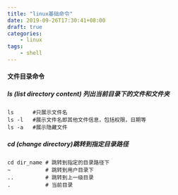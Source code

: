 ```yaml
---
title: "linux基础命令"
date: 2019-09-26T17:30:41+08:00
draft: true
categories:
    - linux
tags:
    - shell
---
```


#### 文件目录命令

##### ls (list directory content) 列出当前目录下的文件和文件夹

```shell
ls		#只展示文件名
ls -l	#展示文件名即其他文件信息，包括权限，日期等
ls -a	#展示隐藏文件

```

##### cd (change directory)跳转到指定目录路径

```shell
cd dir_name # 跳转到指定的目录路径下
~ 			# 跳转到用户目录下
.. 			# 跳转到上一级目录
. 			# 当前目录
```

